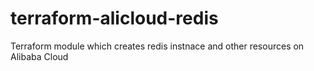 # terraform-alicloud-redis
Terraform module which creates redis instnace and other resources on Alibaba Cloud
